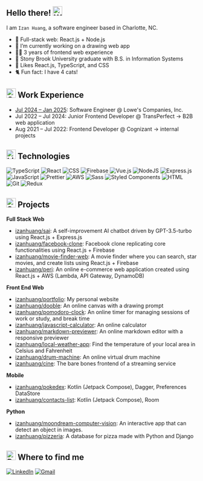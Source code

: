## Hello there! <img src="https://raw.githubusercontent.com/Tarikul-Islam-Anik/Animated-Fluent-Emojis/master/Emojis/Hand%20gestures/Waving%20Hand%20Light%20Skin%20Tone.png" alt="Waving Hand Light Skin Tone" width="25" height="25" />
I am `Izan Huang`, a software engineer based in Charlotte, NC.

- 🌱 Full-stack web: React.js + Node.js
- 🔭 I’m currently working on a drawing web app
- 👩‍💻 3 years of frontend web experience
- 🏫 Stony Brook University graduate with B.S. in Information Systems
- 💜 Likes React.js, TypeScript, and CSS
- 🐈 Fun fact: I have 4 cats!

## <img src="https://raw.githubusercontent.com/Tarikul-Islam-Anik/Animated-Fluent-Emojis/master/Emojis/Travel%20and%20places/Office%20Building.png" alt="Office Building" width="25" height="25" /> Work Experience
- [Jul 2024 – Jan 2025](https://www.lowes.com/): Software Engineer @ Lowe's Companies, Inc.
- Jul 2022 – Jul 2024: Junior Frontend Developer @ TransPerfect -> B2B web application
- Aug 2021 – Jul 2022: Frontend Developer @ Cognizant -> internal projects

## <img src="https://raw.githubusercontent.com/Tarikul-Islam-Anik/Animated-Fluent-Emojis/master/Emojis/Smilies/Light%20Blue%20Heart.png" alt="Light Blue Heart" width="25" height="25" /> Technologies
![TypeScript](https://img.shields.io/badge/TypeScript-3178C6?logo=typescript&logoColor=fff)
![React](https://img.shields.io/badge/React-3178C6.svg?logo=react&logoColor=fff)
![CSS](https://img.shields.io/badge/CSS-1572B6?logo=css3&logoColor=fff)
![Firebase](https://img.shields.io/badge/Firebase-039BE5?logo=Firebase&logoColor=fff)
![Vue.js](https://img.shields.io/badge/Vue.js-4FC08D?logo=vuedotjs&logoColor=fff)
![NodeJS](https://img.shields.io/badge/Node.js-6DA55F?logo=node.js&logoColor=fff)
![Express.js](https://img.shields.io/badge/Express.js-6DA55F.svg?logo=express&logoColor=fff)
![JavaScript](https://img.shields.io/badge/JavaScript-yellow?logo=javascript&logoColor=fff)
![Prettier](https://img.shields.io/badge/Prettier-%23F7A41D?&logo=prettier&logoColor=white)
![AWS](https://img.shields.io/badge/AWS-%23FF9900.svg?logo=amazon-aws&logoColor=white)
![Sass](https://img.shields.io/badge/Sass-C69?logo=sass&logoColor=fff)
![Styled Components](https://img.shields.io/badge/Styled_Components-DB7093?logo=styledcomponents&logoColor=fff)
![HTML](https://img.shields.io/badge/HTML-%23E34F26.svg?logo=html5&logoColor=fff)
![Git](https://img.shields.io/badge/Git-F05032?logo=git&logoColor=fff)
![Redux](https://img.shields.io/badge/Redux-%23593d88.svg?logo=redux&logoColor=fff)
<!--- (![React Native](https://img.shields.io/badge/React_Native-%2320232a.svg?logo=react&logoColor=fff)) --->

## <img src="https://raw.githubusercontent.com/Tarikul-Islam-Anik/Animated-Fluent-Emojis/master/Emojis/Travel%20and%20places/Star.png" alt="Star" width="25" height="25" /> Projects
**Full Stack Web**
 - [izanhuang/sai](https://github.com/izanhuang/sai): A self-improvement AI chatbot driven by GPT-3.5-turbo using React.js + Express.js
 - [izanhuang/facebook-clone](https://github.com/izanhuang/facebook-clone): Facebook clone replicating core functionalities using React.js + Firebase
 - [izanhuang/movie-finder-web](https://github.com/izanhuang/movie-finder-web): A movie finder where you can search, star movies, and create lists using React.js + Firebase
 - [izanhuang/peri](https://github.com/izanhuang/peri): An online e-commerce web application created using React.js + AWS (Lambda, API Gateway, DynamoDB)

**Front End Web**
 - [izanhuang/portfolio](https://github.com/izanhuang/portfolio): My personal website
 - [izanhuang/dooble](https://github.com/izanhuang/dooble): An online canvas with a drawing prompt
 - [izanhuang/pomodoro-clock](https://github.com/izanhuang/pomodoro-clock): An online timer for managing sessions of work or study, and break time
 - [izanhuang/javascript-calculator](https://github.com/izanhuang/javascript-calculator): An online calculator
 - [izanhuang/markdown-previewer](https://github.com/izanhuang/markdown-previewer): An online markdown editor with a responsive previewer
 - [izanhuang/local-weather-app](https://github.com/izanhuang/local-weather-app): Find the temperature of your local area in Celsius and Fahrenheit
 - [izanhuang/drum-machine](https://github.com/izanhuang/drum-machine): An online virtual drum machine
 - [izanhuang/cine](https://github.com/izanhuang/cine): The bare bones frontend of a streaming service

**Mobile**
 - [izanhuang/pokedex](https://github.com/izanhuang/pokedex): Kotlin (Jetpack Compose), Dagger, Preferences DataStore
 - [izanhuang/contacts-list](https://github.com/izanhuang/ContactsList): Kotlin (Jetpack Compose), Room

**Python**
- [izanhuang/moondream-computer-vision](https://github.com/izanhuang/moondream-computer-vision): An interactive app that can detect an object in images.
- [izanhuang/pizzeria](https://github.com/izanhuang/pizzeria): A database for pizza made with Python and Django

## <img src="https://raw.githubusercontent.com/Tarikul-Islam-Anik/Animated-Fluent-Emojis/master/Emojis/Hand%20gestures/Backhand%20Index%20Pointing%20Down%20Light%20Skin%20Tone.png" alt="Backhand Index Pointing Down Light Skin Tone" width="25" height="25" /> Where to find me
[<img alt="LinkedIn" src="https://img.shields.io/badge/in/izanhuang-0077B5?style=flat&logo=linkedin&logoColor=white"/>](https://www.linkedin.com/in/izanhuang/)
[<img alt="Gmail" src="https://img.shields.io/badge/huang.izan@gmail.com-D14836?style=flat&logo=gmail&logoColor=white" />](mailto:huang.izan@gmail.com)

<!--
**izanhuang/izanhuang** is a ✨ _special_ ✨ repository because its `README.md` (this file) appears on your GitHub profile.

Here are some ideas to get you started:

- 🔭 I’m currently working on ...
- 🌱 I’m currently learning ...
- 👯 I’m looking to collaborate on ...
- 🤔 I’m looking for help with ...
- 💬 Ask me about ...
- 📫 How to reach me: ...
- 😄 Pronouns: ...
- ⚡ Fun fact: ...

https://github.com/alexandresanlim/Badges4-README.md-Profile
https://github.com/Ileriayo/markdown-badges
https://github.com/Anmol-Baranwal/Cool-GIFs-For-GitHub?tab=readme-ov-file#--gifs-for-readme--
https://animated-fluent-emoji.vercel.app/
-->
